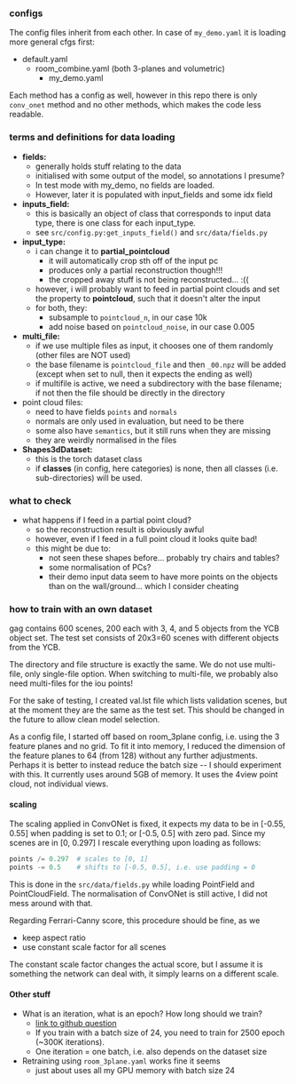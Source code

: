 ### configs

The config files inherit from each other. 
In case of `my_demo.yaml` it is loading more general cfgs first:
- default.yaml
  - room_combine.yaml (both 3-planes and volumetric)
    - my_demo.yaml

Each method has a config as well, however in this repo there is only `conv_onet`
method and no other methods, which makes the code less readable.

### terms and definitions for data loading

- **fields:**
  - generally holds stuff relating to the data
  - initialised with some output of the model, so annotations I 
  presume?
  - In test mode with my_demo, no fields are loaded.
  - However, later it is populated with input_fields and some idx field
- **inputs_field:**
  - this is basically an object of class that corresponds to input data
    type, there is one class for each input_type.
  - see `src/config.py:get_inputs_field()` and `src/data/fields.py`
- **input_type:**
  - i can change it to **partial_pointcloud**
    - it will automatically crop sth off of the input pc
    - produces only a partial reconstruction though!!!
    - the cropped away stuff is not being reconstructed... :((
  - however, i will probably want to feed in partial point clouds and set 
    the property to **pointcloud**, such that it doesn't alter the input
  - for both, they:
    - subsample to `pointcloud_n`, in our case 10k
    - add noise based on `pointcloud_noise`, in our case 0.005
- **multi_file:**
  - if we use multiple files as input, it chooses one of them randomly
    (other files are NOT used)
  - the base filename is `pointcloud_file` and then `_00.npz` will be added
    (except when set to null, then it expects the ending as well)
  - if multifile is active, we need a subdirectory with the base filename;
    if not then the file should be directly in the directory
- point cloud files:
  - need to have fields `points` and `normals`
  - normals are only used in evaluation, but need to be there
  - some also have `semantics`, but it still runs when they are missing
  - they are weirdly normalised in the files
- **Shapes3dDataset:**
  - this is the torch dataset class
  - if **classes** (in config, here categories) is none, then all classes
    (i.e. sub-directories) will be used.


### what to check

- what happens if I feed in a partial point cloud?
  - so the reconstruction result is obviously awful
  - however, even if I feed in a full point cloud it looks quite bad!
  - this might be due to:
    - not seen these shapes before... probably try chairs and tables?
    - some normalisation of PCs?
    - their demo input data seem to have more points on the objects than
      on the wall/ground... which I consider cheating

### how to train with an own dataset

gag contains 600 scenes, 200 each with 3, 4, and 5 objects from the YCB 
object set. The test set consists of 20x3=60 scenes with different
objects from the YCB.

The directory and file structure is exactly the same. We do not use
multi-file, only single-file option. When switching to multi-file, we
probably also need multi-files for the iou points!

For the sake of testing, I created val.lst file which lists validation
scenes, but at the moment they are the same as the test set. This should
be changed in the future to allow clean model selection.

As a config file, I started off based on room_3plane config, i.e.
using the 3 feature planes and no grid. To fit it into memory, I reduced
the dimension of the feature planes to 64 (from 128) without any further
adjustments. Perhaps it is better to instead reduce the batch size --
I should experiment with this. It currently uses around 5GB of memory.
It uses the 4view point cloud, not individual views.

#### scaling

The scaling applied in ConvONet is fixed, it expects my data to be in
[-0.55, 0.55] when padding is set to 0.1; or [-0.5, 0.5] with zero pad.
Since my scenes are in [0, 0.297] I rescale everything upon loading 
as follows:
```Python
points /= 0.297  # scales to [0, 1]
points -= 0.5    # shifts to [-0.5, 0.5], i.e. use padding = 0
```
This is done in the `src/data/fields.py` while loading PointField and
PointCloudField. The normalisation of ConvONet is still active, I did
not mess around with that.

Regarding Ferrari-Canny score, this procedure should be fine, as we 
  - keep aspect ratio
  - use constant scale factor for all scenes

The constant scale factor changes the actual score, but I assume
it is something the network can deal with, it simply learns on a
different scale.

#### Other stuff
- What is an iteration, what is an epoch? How long should we train?
  - [link to github question](https://github.com/autonomousvision/convolutional_occupancy_networks/issues/22)
  - If you train with a batch size of 24, you need to train for 2500 epoch (~300K iterations).
  - One iteration = one batch, i.e. also depends on the dataset size
- Retraining using `room_3plane.yaml` works fine it seems
  - just about uses all my GPU memory with batch size 24